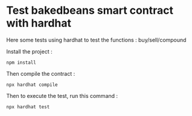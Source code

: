 # Test bakedbeans smart contract with hardhat

Here some tests using hardhat to test the functions : buy/sell/compound


Install the project : 

```
npm install
```

Then compile the contract : 

```
npx hardhat compile
```

Then to execute the test, run this command : 

```
npx hardhat test
```